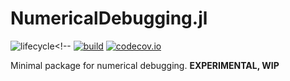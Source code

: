 # NumericalDebugging.jl

![lifecycle](https://img.shields.io/badge/lifecycle-experimental-orange.svg)<!--
[![build](https://github.com/tpapp/NumericalDebugging.jl/workflows/CI/badge.svg)](https://github.com/tpapp/NumericalDebugging.jl/actions?query=workflow%3ACI)
[![codecov.io](http://codecov.io/github/tpapp/NumericalDebugging.jl/coverage.svg?branch=master)](http://codecov.io/github/tpapp/NumericalDebugging.jl?branch=master)

Minimal package for numerical debugging. **EXPERIMENTAL, WIP**
